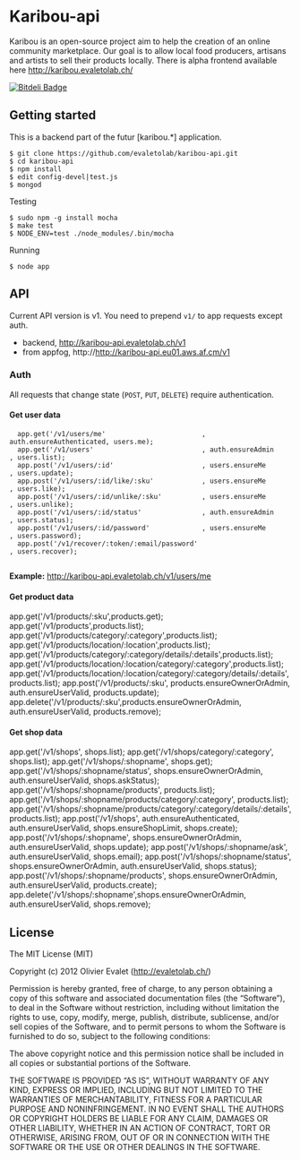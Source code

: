 # Karibou-api
Karibou is an open-source project aim to help the creation of an 
online community marketplace. Our goal is to allow local food producers, artisans and artists 
to sell their products locally. There is alpha frontend available here http://karibou.evaletolab.ch/

[![Bitdeli Badge](https://d2weczhvl823v0.cloudfront.net/evaletolab/karibou-api/trend.png)](https://bitdeli.com/free "Bitdeli Badge")


## Getting started
This is a backend part of the futur [karibou.*] application.

    $ git clone https://github.com/evaletolab/karibou-api.git
    $ cd karibou-api
    $ npm install
    $ edit config-devel|test.js
    $ mongod
    
Testing

    $ sudo npm -g install mocha
    $ make test
    $ NODE_ENV=test ./node_modules/.bin/mocha

Running    

    $ node app


## API
Current API version is v1. You need to prepend `v1/` to app requests except auth.

* backend, http://karibou-api.evaletolab.ch/v1 
* from appfog, http://http://karibou-api.eu01.aws.af.cm/v1

### Auth
All requests that change state (`POST`, `PUT`, `DELETE`) require authentication.

#### Get user data
```
  app.get('/v1/users/me'                        , auth.ensureAuthenticated, users.me);
  app.get('/v1/users'                           , auth.ensureAdmin        , users.list);
  app.post('/v1/users/:id'                      , users.ensureMe          , users.update);
  app.post('/v1/users/:id/like/:sku'            , users.ensureMe          , users.like);
  app.post('/v1/users/:id/unlike/:sku'          , users.ensureMe          , users.unlike);
  app.post('/v1/users/:id/status'               , auth.ensureAdmin        , users.status);
  app.post('/v1/users/:id/password'             , users.ensureMe          , users.password);
  app.post('/v1/recover/:token/:email/password'                           , users.recover);
  
```
**Example:** http://karibou-api.evaletolab.ch/v1/users/me

#### Get product data
  app.get('/v1/products/:sku',products.get);
  app.get('/v1/products',products.list);
  app.get('/v1/products/category/:category',products.list);
  app.get('/v1/products/location/:location',products.list);
  app.get('/v1/products/category/:category/details/:details',products.list);
  app.get('/v1/products/location/:location/category/:category',products.list);
  app.get('/v1/products/location/:location/category/:category/details/:details',products.list);
  app.post('/v1/products/:sku', products.ensureOwnerOrAdmin, auth.ensureUserValid, products.update);
  app.delete('/v1/products/:sku',products.ensureOwnerOrAdmin, auth.ensureUserValid,  products.remove);

#### Get shop data
  app.get('/v1/shops', shops.list);
  app.get('/v1/shops/category/:category', shops.list);
  app.get('/v1/shops/:shopname', shops.get);
  app.get('/v1/shops/:shopname/status', shops.ensureOwnerOrAdmin, auth.ensureUserValid, shops.askStatus);
  app.get('/v1/shops/:shopname/products', products.list);
  app.get('/v1/shops/:shopname/products/category/:category', products.list);
  app.get('/v1/shops/:shopname/products/category/:category/details/:details', products.list);
  app.post('/v1/shops', auth.ensureAuthenticated, auth.ensureUserValid, shops.ensureShopLimit, shops.create);
  app.post('/v1/shops/:shopname', shops.ensureOwnerOrAdmin, auth.ensureUserValid, shops.update);
  app.post('/v1/shops/:shopname/ask', auth.ensureUserValid, shops.email);
  app.post('/v1/shops/:shopname/status', shops.ensureOwnerOrAdmin, auth.ensureUserValid, shops.status);
  app.post('/v1/shops/:shopname/products', shops.ensureOwnerOrAdmin, auth.ensureUserValid, products.create);
  app.delete('/v1/shops/:shopname',shops.ensureOwnerOrAdmin, auth.ensureUserValid, shops.remove);




## License
The MIT License (MIT)

Copyright (c) 2012 Olivier Evalet (http://evaletolab.ch/)

Permission is hereby granted, free of charge, to any person obtaining a copy
of this software and associated documentation files (the “Software”), to deal
in the Software without restriction, including without limitation the rights
to use, copy, modify, merge, publish, distribute, sublicense, and/or sell
copies of the Software, and to permit persons to whom the Software is
furnished to do so, subject to the following conditions:

The above copyright notice and this permission notice shall be included in
all copies or substantial portions of the Software.

THE SOFTWARE IS PROVIDED “AS IS”, WITHOUT WARRANTY OF ANY KIND, EXPRESS OR
IMPLIED, INCLUDING BUT NOT LIMITED TO THE WARRANTIES OF MERCHANTABILITY,
FITNESS FOR A PARTICULAR PURPOSE AND NONINFRINGEMENT. IN NO EVENT SHALL THE
AUTHORS OR COPYRIGHT HOLDERS BE LIABLE FOR ANY CLAIM, DAMAGES OR OTHER
LIABILITY, WHETHER IN AN ACTION OF CONTRACT, TORT OR OTHERWISE, ARISING FROM,
OUT OF OR IN CONNECTION WITH THE SOFTWARE OR THE USE OR OTHER DEALINGS IN
THE SOFTWARE.
